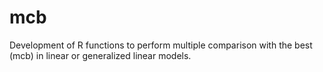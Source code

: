 # mcb
Development of R functions to perform multiple comparison with the best (mcb) in linear or generalized linear models.
